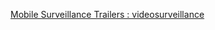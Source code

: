 
[Mobile Surveillance Trailers : videosurveillance](https://old.reddit.com/r/videosurveillance/comments/13qrayg/mobile_surveillance_trailers/)
